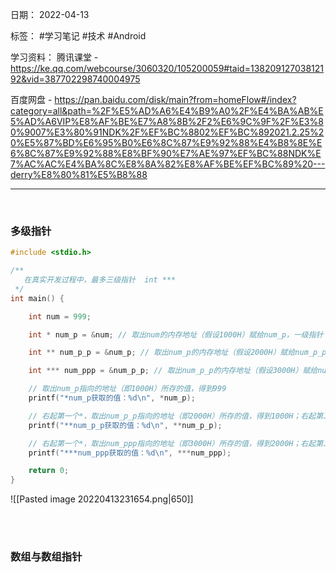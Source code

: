 日期： 2022-04-13

标签： #学习笔记 #技术 #Android 

学习资料： 
腾讯课堂 - https://ke.qq.com/webcourse/3060320/105200059#taid=13820912703812192&vid=387702298740004975

百度网盘 - https://pan.baidu.com/disk/main?from=homeFlow#/index?category=all&path=%2F%E5%AD%A6%E4%B9%A0%2F%E4%BA%AB%E5%AD%A6VIP%E8%AF%BE%E7%A8%8B%2F2%E6%9C%9F%2F%E3%80%9007%E3%80%91NDK%2F%EF%BC%8802%EF%BC%892021.2.25%20%E5%87%BD%E6%95%B0%E6%8C%87%E9%92%88%E4%B8%8E%E6%8C%87%E9%92%88%E8%BF%90%E7%AE%97%EF%BC%88NDK%E7%AC%AC%E4%BA%8C%E8%8A%82%E8%AF%BE%EF%BC%89%20---derry%E8%80%81%E5%B8%88

---
<br>

### 多级指针
```c
#include <stdio.h>

/**
   在真实开发过程中，最多三级指针  int ***
 */
int main() {

    int num = 999;

    int * num_p = &num; // 取出num的内存地址（假设1000H）赋给num_p，一级指针

    int ** num_p_p = &num_p; // 取出num_p的内存地址（假设2000H）赋给num_p_p，二级指针

    int *** num_ppp = &num_p_p; // 取出num_p_p的内存地址（假设3000H）赋给num_ppp，三级指针

	// 取出num_p指向的地址（即1000H）所存的值，得到999
    printf("*num_p获取的值：%d\n", *num_p); 

	// 右起第一个*，取出num_p_p指向的地址（即2000H）所存的值，得到1000H；右起第二个*，取出地址1000H所存的值，得到999
    printf("**num_p_p获取的值：%d\n", **num_p_p); 

	// 右起第一个*，取出num_ppp指向的地址（即3000H）所存的值，得到2000H；右起第二个*，取出num_p_p指向的地址（即2000H）所存的值，得到1000H；右起第三个*，取出地址1000H所存的值，得到999
    printf("***num_ppp获取的值：%d\n", ***num_ppp);

    return 0;
}
```

![[Pasted image 20220413231654.png|650]]

<br><br>

### 数组与数组指针
```c

```
